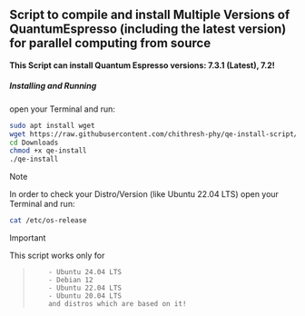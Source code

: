 ## Script to compile and install Multiple Versions of QuantumEspresso (including the latest version) for parallel computing from source

**This Script can install Quantum Espresso versions: 7.3.1 (Latest), 7.2!**

##### Installing and Running
open your Terminal and run:
```bash
sudo apt install wget
wget https://raw.githubusercontent.com/chithresh-phy/qe-install-script/main/qe-install -P ~/Downloads
cd Downloads
chmod +x qe-install
./qe-install
```

> [!NOTE]
> In order to check your Distro/Version (like Ubuntu 22.04 LTS)
> open your Terminal and run:
> ```bash
> cat /etc/os-release
> ```

> [!IMPORTANT]  
> This script works only for
>>         - Ubuntu 24.04 LTS
>>         - Debian 12
>>         - Ubuntu 22.04 LTS
>>         - Ubuntu 20.04 LTS
>>         and distros which are based on it!
